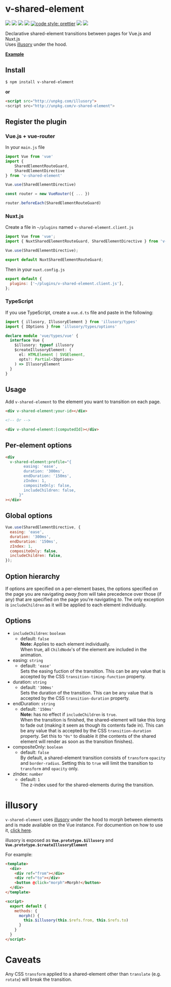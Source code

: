 # v-shared-element

![](https://img.shields.io/github/issues-raw/justintaddei/v-shared-element.svg?style=flat)
![](https://img.shields.io/npm/v/v-shared-element.svg?style=flat)
![](https://img.shields.io/npm/dt/v-shared-element.svg?style=flat)
![](https://img.shields.io/npm/l/v-shared-element.svg?style=flat)
[![code style: prettier](https://img.shields.io/badge/code_style-prettier-ff69b4.svg?style=flat)](https://github.com/prettier/prettier)
![](https://img.shields.io/badge/language-typescript-blue.svg?style=flat)
![](https://img.shields.io/badge/status-awesome-red.svg?style=flat)

Declarative shared-element transitions between pages for Vue.js and Nuxt.js  
Uses [illusory](https://npmjs.com/package/illusory) under the hood. 

**[Example](https://justintaddei.github.io/v-shared-element/)**

## Install

```sh
$ npm install v-shared-element
```
**or**
```html
<script src="http://unpkg.com/illusory">
<script src="http://unpkg.com/v-shared-element">
```
## Register the plugin

### Vue.js + vue-router

In your `main.js` file

```js
import Vue from 'vue'
import {
    SharedElementRouteGuard,
    SharedElementDirective
} from 'v-shared-element'

Vue.use(SharedElementDirective)

const router = new VueRouter({ ... })

router.beforeEach(SharedElementRouteGuard)
```

### Nuxt.js

Create a file in `~/plugins` named `v-shared-element.client.js`

```js
import Vue from 'vue';
import { NuxtSharedElementRouteGuard, SharedElementDirective } from 'v-shared-element';

Vue.use(SharedElementDirective);

export default NuxtSharedElementRouteGuard;
```

Then in your `nuxt.config.js`

```js
export default {
  plugins: ['~/plugins/v-shared-element.client.js'],
};
```

### TypeScript
If you use TypeScript, create a `vue.d.ts` file and paste in the following:
```ts
import { illusory, IllusoryElement } from 'illusory/types'
import { IOptions } from 'illusory/types/options'

declare module 'vue/types/vue' {
  interface Vue {
    $illusory: typeof illusory
    $createIllusoryElement: (
      el: HTMLElement | SVGElement,
      opts?: Partial<IOptions>
    ) => IllusoryElement
  }
}
```

## Usage

Add `v-shared-element` to the element you want to transition on each page.

```html
<div v-shared-element:your-id></div>

<!-- Or -->

<div v-shared-element:[computedId]></div>
```

## Per-element options

```html
<div
  v-shared-element:profile="{
        easing: 'ease',
        duration: '300ms',
        endDuration: '150ms',
        zIndex: 1,
        compositeOnly: false,
        includeChildren: false,
      }"
></div>
```

## Global options

```js
Vue.use(SharedElementDirective, {
  easing: 'ease',
  duration: '300ms',
  endDuration: '150ms',
  zIndex: 1,
  compositeOnly: false,
  includeChildren: false,
});
```

## Option hierarchy

If options are specified on a per-element bases, the options specified on the page you are navigating *away from* will take precedence over those (if any) that are specified on the page you're navigating *to*. The only exception is `includeChildren` as it will be applied to each element individually.

## Options

- `includeChildren`: `boolean`  
  - default: `false`  
  **Note:** Applies to each element individually.   
  When true, all `ChildNode`'s of the element are included in the animation.
- easing: `string`
  - default: `'ease'`  
  Sets the easing fuction of the transition. This can be any value that is accepted by the CSS `transition-timing-function` property.
- duration: `string`
  - default: `'300ms'`  
  Sets the duration of the transition. This can be any value that is accepted by the CSS `transition-duration` property.
- endDuration: `string`
  - default: `'150ms'`  
  **Note:** has no effect if `includeChildren` is `true`.  
  When the transition is finished, the shared-element will take this long to fade out (making it seem as though its contents fade in). This can be any value that is accepted by the CSS `transition-duration` property. Set this to `"0s"` to disable it (the contents of the shared element will render as soon as the transition finishes).
- compositeOnly: `boolean`
  - default: `false`  
  By default, a shared-element transition consists of `transform` `opacity` and `border-radius`. Setting this to `true` will limit the transition to `transform` and `opacity` only.
- zIndex: `number`
  - default: `1`  
  The z-index used for the shared-elements during the transition.

# illusory

`v-shared-element` uses [illusory](https://npmjs.com/package/illusory) under the hood to morph between elements and is made available on the Vue instance. For documention on how to use it, [click here](https://npmjs.com/package/illusory).

illusory is exposed as **`Vue.prototype.$illusory`** and **`Vue.prototype.$createIllusoryElement`**

For example:
```html
<template>
  <div>
    <div ref="from"></div>
    <div ref="to"></div>
    <button @click="morph">Morph!</button>
  </div>
</template>

<script>
  export default {
    methods: {
      morph() {
        this.$illusory(this.$refs.from, this.$refs.to)
      }
    }
  }
</script>
```


# Caveats

Any CSS `transform` applied to a shared-element other than `translate` (e.g. `rotate`) will break the transition.
